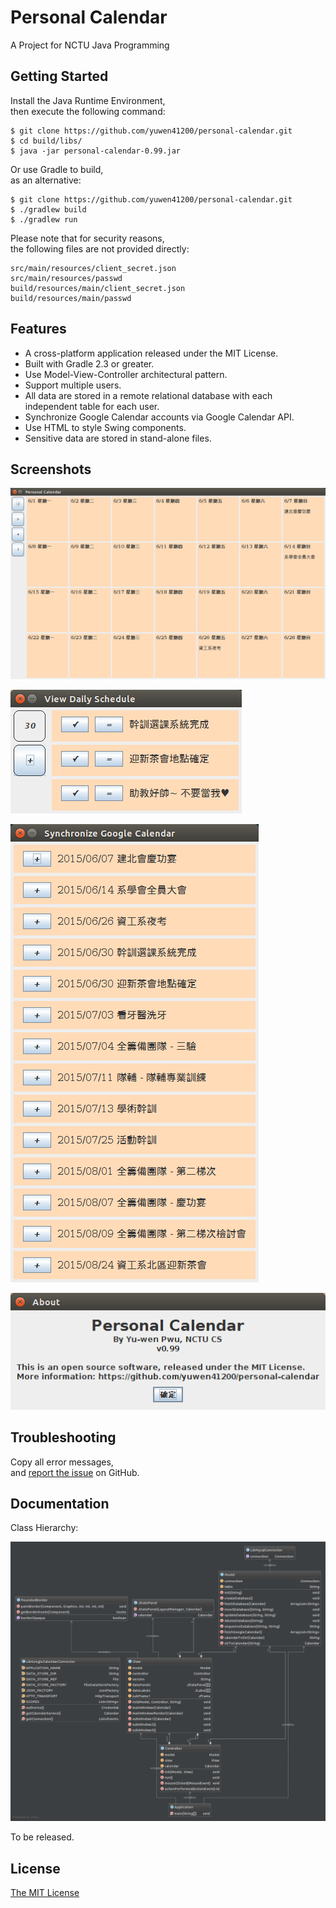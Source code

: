 # Personal Calendar #

A Project for NCTU Java Programming

## Getting Started ##

Install the Java Runtime Environment,  
then execute the following command:

```
$ git clone https://github.com/yuwen41200/personal-calendar.git
$ cd build/libs/
$ java -jar personal-calendar-0.99.jar
```

Or use Gradle to build,  
as an alternative:

```
$ git clone https://github.com/yuwen41200/personal-calendar.git
$ ./gradlew build
$ ./gradlew run
```

Please note that for security reasons,  
the following files are not provided directly:

```
src/main/resources/client_secret.json
src/main/resources/passwd
build/resources/main/client_secret.json
build/resources/main/passwd
```

## Features ##

+ A cross-platform application released under the MIT License.
+ Built with Gradle 2.3 or greater.
+ Use Model-View-Controller architectural pattern.
+ Support multiple users.
+ All data are stored in a remote relational database with each independent table for each user.
+ Synchronize Google Calendar accounts via Google Calendar API.
+ Use HTML to style Swing components.
+ Sensitive data are stored in stand-alone files.

## Screenshots ##

![Main-window][prtsc-link-0]

![Sub-window1][prtsc-link-1]

![Sub-window2][prtsc-link-2]

![Sub-window3][prtsc-link-3]

## Troubleshooting ##

Copy all error messages,  
and [report the issue][issue-link] on GitHub.

## Documentation ##

Class Hierarchy:

![UML Diagram][diagram-link]

To be released.

## License ##

[The MIT License][license-link]

[prtsc-link-0]: https://raw.githubusercontent.com/yuwen41200/personal-calendar/master/doc/screenshot0.png "Main-window"
[prtsc-link-1]: https://raw.githubusercontent.com/yuwen41200/personal-calendar/master/doc/screenshot1.png "Sub-window1"
[prtsc-link-2]: https://raw.githubusercontent.com/yuwen41200/personal-calendar/master/doc/screenshot2.png "Sub-window2"
[prtsc-link-3]: https://raw.githubusercontent.com/yuwen41200/personal-calendar/master/doc/screenshot3.png "Sub-window3"
[issue-link]: https://github.com/yuwen41200/personal-calendar/issues/new
[diagram-link]: https://raw.githubusercontent.com/yuwen41200/personal-calendar/master/doc/Diagram.png "UML Diagram"
[license-link]: https://raw.githubusercontent.com/yuwen41200/personal-calendar/master/LICENSE
